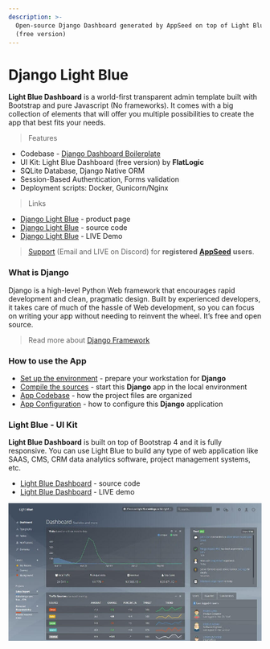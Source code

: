 ```yaml
---
description: >-
  Open-source Django Dashboard generated by AppSeed on top of Light Blue design
  (free version)
---
```


# Django Light Blue

**Light Blue Dashboard** is a world-first transparent admin template built with Bootstrap and pure Javascript (No frameworks). It comes with a big collection of elements that will offer you multiple possibilities to create the app that best fits your needs.&#x20;

> Features

* Codebase - [Django Dashboard Boilerplate](../../boilerplate-code/django-dashboard.md)
* UI Kit: Light Blue Dashboard  (free version) by **FlatLogic** &#x20;
* SQLite Database, Django Native ORM
* Session-Based Authentication, Forms validation
* Deployment scripts: Docker, Gunicorn/Nginx&#x20;

> Links&#x20;

* [Django Light Blue](https://appseed.us/admin-dashboards/django-dashboard-light-blue) - product page
* [Django Light Blue](https://github.com/app-generator/django-dashboard-light-blue) - source code&#x20;
* [Django Light Blue](https://django-dashboard-light-blue.appseed.us)  - LIVE Demo&#x20;

> [Support](https://appseed.us/support) (Email and LIVE on Discord) for **registered** [**AppSeed**](https://appseed.us) **users**.



### What is Django

Django is a high-level Python Web framework that encourages rapid development and clean, pragmatic design. Built by experienced developers, it takes care of much of the hassle of Web development, so you can focus on writing your app without needing to reinvent the wheel. It’s free and open source.

> Read more about [Django Framework](../../content/what-is/django.md)



### How to use the App

* [Set up the environment](../../boilerplate-code/django-dashboard.md#environment-1) - prepare your workstation for **Django**
* [Compile the sources](../../boilerplate-code/django-dashboard.md#build-the-app-1) - start this **Django** app in the local environment
* [App Codebase](../../boilerplate-code/django-dashboard.md#app-codebase) - how the project files are organized
* [App Configuration](../../boilerplate-code/django-dashboard.md#app-configuration) - how to configure this **Django** application



### Light Blue - UI Kit

**Light Blue Dashboard** is built on top of Bootstrap 4 and it is fully responsive. You can use Light Blue to build any type of web application like SAAS, CMS, CRM data analytics software, project management systems, etc.

* [Light Blue Dashboard](https://github.com/flatlogic/light-blue-dashboard) - source code
* [Light Blue Dashboard](https://flatlogic.github.io/light-blue-dashboard/) - LIVE demo

![Light Blue Dashboard - Free Bootstrap Template.](../../.gitbook/assets/light-blue-dashboard.jpg)
